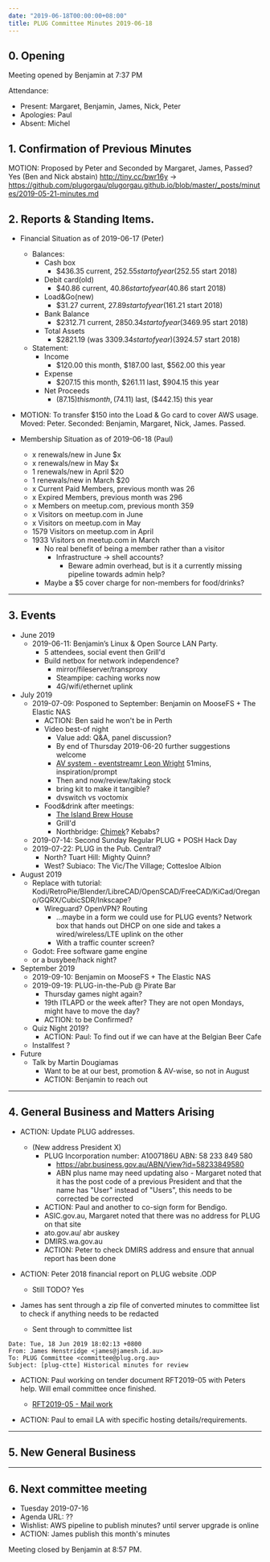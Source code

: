 ```yaml
---
date: "2019-06-18T00:00:00+08:00"
title: PLUG Committee Minutes 2019-06-18
---
```


## 0. Opening
Meeting opened by Benjamin at 7:37 PM

Attendance:
* Present: Margaret, Benjamin, James, Nick, Peter
* Apologies: Paul
* Absent: Michel

## 1. Confirmation of Previous Minutes
MOTION: Proposed by Peter and Seconded by Margaret, James, Passed? Yes (Ben and Nick abstain)
http://tiny.cc/bwr16y
-> https://github.com/plugorgau/plugorgau.github.io/blob/master/_posts/minutes/2019-05-21-minutes.md

## 2. Reports & Standing Items.
* Financial Situation as of 2019-06-17 (Peter)
  * Balances:
    * Cash box
      * $436.35 current, $252.55 start of year  ($252.55 start 2018)
    * Debit card(old)
      * $40.86 current, $40.86 start of year            ($40.86  start 2018)
    * Load&Go(new)
      * $31.27 current, $27.89 start of year    ($161.21 start 2018)
    * Bank Balance
      * $2312.71 current, $2850.34 start of year        ($3469.95 start 2018)
    * Total Assets
      * $2821.19 (was $3309.34 start of year)   ($3924.57 start 2018)
  * Statement:
    * Income
      * $120.00 this month,     $187.00 last, $562.00 this year
    * Expense
      * $207.15 this month,     $261.11 last, $904.15 this year
    * Net Proceeds
      * ($87.15) this month,    ($74.11) last, ($442.15) this year
      
* MOTION: To transfer $150 into the Load & Go card to cover AWS usage.  Moved: Peter. Seconded: Benjamin, Margaret, Nick, James. Passed.

* Membership Situation as of 2019-06-18 (Paul)
  * x renewals/new in June $x
  *	x renewals/new in May $x
  *	1 renewals/new in April $20
  * 1 renewals/new in March $20
  * x Current Paid Members, previous month was 26
  * x Expired Members, previous month was 296
  * x Members on meetup.com, previous month 359
  * x Visitors on meetup.com in June
  * x Visitors on meetup.com in May
  * 1579 Visitors on meetup.com in April
  * 1933 Visitors on meetup.com in March
    * No real benefit of being a member rather than a visitor
      * Infrastructure -> shell accounts?
        * Beware admin overhead, but is it a currently missing pipeline towards admin help?
    * Maybe a $5 cover charge for non-members for food/drinks?

----
## 3. Events

* June 2019
   * 2019-06-11: Benjamin’s Linux & Open Source LAN Party. 
      * 5 attendees, social event then Grill'd
      * Build netbox for network independence?
        * mirror/fileserver/transproxy
        * Steampipe: caching works now
        * 4G/wifi/ethernet uplink
* July 2019
   * 2019-07-09: Posponed to September: Benjamin on MooseFS + The Elastic NAS
     * ACTION: Ben said he won't be in Perth
     * Video best-of night
       * Value add: Q&A, panel discussion?
       * By end of Thursday 2019-06-20 further suggestions welcome
       * [AV system - eventstreamr Leon Wright](https://www.youtube.com/watch?v=qCzVX7-OJtA) 51mins, inspiration/prompt
       * Then and now/review/taking stock
       * bring kit to make it tangible?
       * dvswitch vs voctomix
     * Food&drink after meetings:
       * [The Island Brew House](https://www.theislandeq.com.au/)
       * Grill'd
       * Northbridge: [Chimek](http://chimekchimek.com.au/)? Kebabs?
   * 2019-07-14: Second Sunday Regular PLUG + POSH Hack Day
   * 2019-07-22: PLUG in the Pub. Central?
     * North? Tuart Hill: Mighty Quinn?
     * West? Subiaco: The Vic/The Village; Cottesloe Albion
* August 2019
  * Replace with tutorial: Kodi/RetroPie/Blender/LibreCAD/OpenSCAD/FreeCAD/KiCad/Oregano/GQRX/CubicSDR/Inkscape?
    * Wireguard? OpenVPN? Routing
      * ...maybe in a form we could use for PLUG events? Network box that hands out DHCP on one side and takes a wired/wireless/LTE uplink on the other
      * With a traffic counter screen?
  * Godot: Free software game engine
  * or a busybee/hack night?
* September 2019
   * 2019-09-10: Benjamin on MooseFS + The Elastic NAS
   * 2019-09-19: PLUG-in-the-Pub @ Pirate Bar
     * Thursday games night again?
     * 19th ITLAPD or the week after?
   They are not open Mondays, might have to move the day?
      * ACTION: to be Confirmed?
   * Quiz Night 2019?
     * ACTION: Paul: To find out if we can have at the Belgian Beer Cafe
   *  Installfest ?
* Future
   * Talk by Martin Dougiamas
     * Want to be at our best, promotion & AV-wise, so not in August
     * ACTION: Benjamin to reach out

----
## 4. General Business and Matters Arising

* ACTION: Update PLUG addresses.
  * (New address President X)
    * PLUG Incorporation number: A1007186U ABN: 58 233 849 580
      * https://abr.business.gov.au/ABN/View?id=58233849580
      * ABN plus name may need updating also - Margaret noted that it has the post code of a previous President and that the name has "User" instead of "Users", this needs to be corrected be corrected
    * ACTION: Paul and another to co-sign form for Bendigo.
    * ASIC.gov.au, Margaret noted that there was no address for PLUG on that site
    * ato.gov.au/ abr auskey 
    * DMIRS.wa.gov.au
    * ACTION: Peter to check DMIRS address and ensure that annual report has been done

* ACTION: Peter 2018 financial report on PLUG website .ODP
  * Still TODO? Yes
  
* James has sent through a zip file of converted minutes to committee list to check if anything needs to be redacted
  * Sent through to committee list
```
Date: Tue, 18 Jun 2019 18:02:13 +0800
From: James Henstridge <james@jamesh.id.au>
To: PLUG Committee <committee@plug.org.au>
Subject: [plug-ctte] Historical minutes for review
```

* ACTION: Paul working on tender document RFT2019-05 with Peters help. Will email committee once finished.
   * [RFT2019-05 - Mail work](https://docs.google.com/document/d/1-4OCI0ssp9MuJlYGyzf3f75wsQdWd7NIbZ3bgqHECeg/edit)
     
* ACTION: Paul to email LA with specific hosting details/requirements.

----
## 5. New General Business

----
## 6. Next committee meeting
* Tuesday 2019-07-16
* Agenda URL: ??
* Wishlist: AWS pipeline to publish minutes? until server upgrade is online
* ACTION: James publish this month's minutes

Meeting closed by Benjamin at 8:57 PM.

